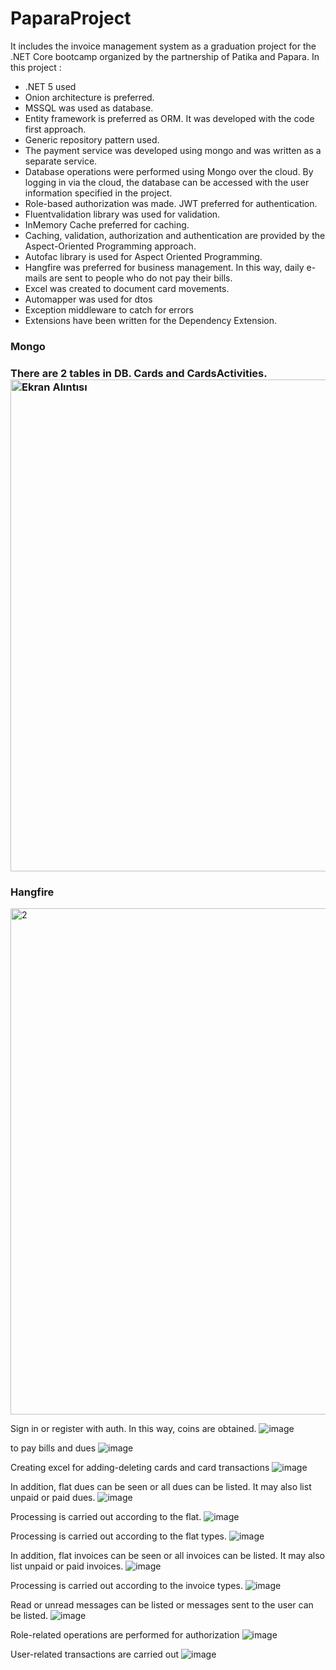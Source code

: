 # PaparaProject

It includes the invoice management system as a graduation project for the .NET Core bootcamp organized by the partnership of Patika and Papara. In this project :

- .NET 5 used
- Onion architecture is preferred.
- MSSQL was used as database.
- Entity framework is preferred as ORM. It was developed with the code first approach.
- Generic repository pattern used.
- The payment service was developed using mongo and was written as a separate service.
- Database operations were performed using Mongo over the cloud. By logging in via the cloud, the database can be accessed with the user information specified in the project.
- Role-based authorization was made. JWT preferred for authentication.
- Fluentvalidation library was used for validation.
- InMemory Cache preferred for caching.
- Caching, validation, authorization and authentication are provided by the Aspect-Oriented Programming approach.
- Autofac library is used for Aspect Oriented Programming.
- Hangfire was preferred for business management. In this way, daily e-mails are sent to people who do not pay their bills.
- Excel was created to document card movements.
- Automapper was used for dtos
- Exception middleware  to catch for errors
- Extensions have been written for the Dependency Extension.

<h3>Mongo<h3>
There are 2 tables in DB. Cards and CardsActivities.

<img width="787" alt="Ekran Alıntısı" src="https://user-images.githubusercontent.com/80174519/208326071-dbd8c55b-2821-43b3-98a5-feb2da723aba.PNG">

<h3>Hangfire</h3>
<img width="810" alt="2" src="https://user-images.githubusercontent.com/80174519/208326232-09a15740-ee5e-4fc7-9808-605c805d47dd.PNG">


Sign in or register with auth. In this way, coins are obtained.
![image](https://user-images.githubusercontent.com/80174519/208325021-efcfc7e7-d043-42f6-add3-c77481cb549d.png)

to pay bills and dues
![image](https://user-images.githubusercontent.com/80174519/208325160-ef93dd96-0eb5-4240-98c7-d24f0cf181f4.png)

Creating excel for adding-deleting cards and card transactions
![image](https://user-images.githubusercontent.com/80174519/208325169-39beddd0-a784-4a61-88c5-33543e348b3e.png)

In addition, flat dues can be seen or all dues can be listed. It may also list unpaid or paid dues.
![image](https://user-images.githubusercontent.com/80174519/208325041-405ac361-9fc2-41d8-bca5-fc22aca22b6d.png)

Processing is carried out according to the flat.
![image](https://user-images.githubusercontent.com/80174519/208325068-b6061fc1-5978-4db5-8a30-7dca2c96e0dd.png)

Processing is carried out according to the flat types.
![image](https://user-images.githubusercontent.com/80174519/208325086-4101d97b-4683-428f-af89-c1a0445d3d19.png)

In addition, flat invoices can be seen or all invoices can be listed. It may also list unpaid or paid invoices.
![image](https://user-images.githubusercontent.com/80174519/208325096-86375cc5-0809-42c8-9c75-e2c11d2448d1.png)

Processing is carried out according to the invoice types.
![image](https://user-images.githubusercontent.com/80174519/208325107-283b2219-fd65-4e0c-b9be-4980f8deed38.png)

Read or unread messages can be listed or messages sent to the user can be listed.
![image](https://user-images.githubusercontent.com/80174519/208325118-debfe4ce-7415-48f6-ac8d-57efdaf85aa6.png)

Role-related operations are performed for authorization
![image](https://user-images.githubusercontent.com/80174519/208325133-b5b6fab8-5f1c-446b-9ba5-6df0ee7c3240.png)

User-related transactions are carried out
![image](https://user-images.githubusercontent.com/80174519/208325144-86f92419-f041-4767-918b-445bb0fcfc75.png)

